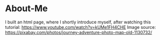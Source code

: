 # About-Me
I built an html page, where I shortly introduce myself, after watching this tutorial: https://www.youtube.com/watch?v=kUMe1FH4CHE
Image source: https://pixabay.com/photos/journey-adventure-photo-map-old-1130732/
